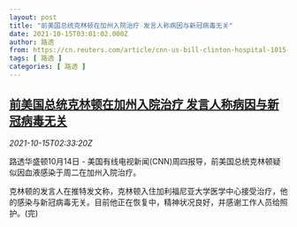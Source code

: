 ```yaml
---
layout: post
title: "前美国总统克林顿在加州入院治疗 发言人称病因与新冠病毒无关"
date: 2021-10-15T03:01:02.000Z
author: 路透
from: https://cn.reuters.com/article/cnn-us-bill-clinton-hospital-1015-idCNKBS2H506W
tags: [ 路透 ]
categories: [ 路透 ]
---
```

<!--1634266862000-->
[前美国总统克林顿在加州入院治疗 发言人称病因与新冠病毒无关](https://cn.reuters.com/article/cnn-us-bill-clinton-hospital-1015-idCNKBS2H506W)
------

<div>
<div><i>2021-10-15T02:33:20Z</i></div><p>路透华盛顿10月14日 - 美国有线电视新闻(CNN)周四报导，前美国总统克林顿疑似因血液感染于周二在加州入院治疗。</p><p>克林顿的发言人在推特发文称，克林顿入住加利福尼亚大学医学中心接受治疗，他的感染与新冠病毒无关。目前他正在恢复中，精神状况良好，并感谢工作人员给照护。(完)</p>
</div>
